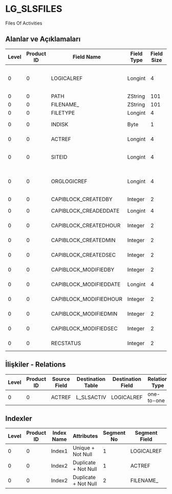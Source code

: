 # LG_SLSFILES

Files Of Activities

## Alanlar ve Açıklamaları

| Level | Product ID | Field Name | Field Type | Field Size | Field Offset | Türkçe Açıklama | Expression |
| ----- | ---------- | ---------- | ---------- | ---------- | ------------ | --------------- | ---------- |
| 0 | 0 | LOGICALREF | Longint | 4 | 0 | Aktivite Dosyası Log. Ref. | File Of Activity Logical Reference |
| 0 | 0 | PATH | ZString | 101 | 4 | Dosya yolu | Path |
| 0 | 0 | FILENAME_ | ZString | 101 | 105 | Dosya Adı | File Name |
| 0 | 0 | FILETYPE | Longint | 4 | 206 | Dosya Türü | FileType |
| 0 | 0 | INDISK | Byte | 1 | 210 | Diske kaydedilecek | Record To Disk |
| 0 | 0 | ACTREF | Longint | 4 | 211 | Aktivite Referansı | Activity Reference |
| 0 | 0 | SITEID | Longint | 4 | 215 | Veri Merkezi | Data Processing Site |
| 0 | 0 | ORGLOGICREF | Longint | 4 | 219 | Orijinal Kayıt Log. Ref. | Original Record Logical Reference |
| 0 | 0 | CAPIBLOCK_CREATEDBY | Integer | 2 | 223 | Oluşturan | Created By |
| 0 | 0 | CAPIBLOCK_CREADEDDATE | Longint | 4 | 225 | Oluşturulma Tarihi | Created Date |
| 0 | 0 | CAPIBLOCK_CREATEDHOUR | Integer | 2 | 229 | Oluşturulma Saati | Created Hour |
| 0 | 0 | CAPIBLOCK_CREATEDMIN | Integer | 2 | 231 | Oluşturulma Dakikası | Created Minute |
| 0 | 0 | CAPIBLOCK_CREATEDSEC | Integer | 2 | 233 | Oluşturulma Saniyesi | Created Second |
| 0 | 0 | CAPIBLOCK_MODIFIEDBY | Integer | 2 | 235 | Değiştiren | Modified By |
| 0 | 0 | CAPIBLOCK_MODIFIEDDATE | Longint | 4 | 237 | Değiştirilme Tarihi | Modified Date |
| 0 | 0 | CAPIBLOCK_MODIFIEDHOUR | Integer | 2 | 241 | Değiştirilme Saati | Modified Hour |
| 0 | 0 | CAPIBLOCK_MODIFIEDMIN | Integer | 2 | 243 | Değiştirilme Dakikası | Modified Minute |
| 0 | 0 | CAPIBLOCK_MODIFIEDSEC | Integer | 2 | 245 | Değiştirilme Saniyesi | Modified Second |
| 0 | 0 | RECSTATUS | Integer | 2 | 247 | Kayıt Durumu | Record Status |

## İlişkiler - Relations

| Level | Product ID | Source Field | Destination Table | Destination Field | Relation Type | Extra Condition |
| ----- | ---------- | ------------ | ---------------- | ---------------- | ------------- | --------------- |
| 0 | 0 | ACTREF | L_SLSACTIV | LOGICALREF | one-to-one |  |

## Indexler

| Level | Product ID | Index Name | Attributes | Segment No | Segment Field | Sense |
| ----- | ---------- | ---------- | ---------- | ---------- | ------------- | ----- |
| 0 | 0 | Index1 | Unique + Not Null | 1 | LOGICALREF | Ascending |
| 0 | 0 | Index2 | Duplicate + Not Null | 1 | ACTREF | Ascending |
| 0 | 0 | Index2 | Duplicate + Not Null | 2 | FILENAME_ | Ascending |
